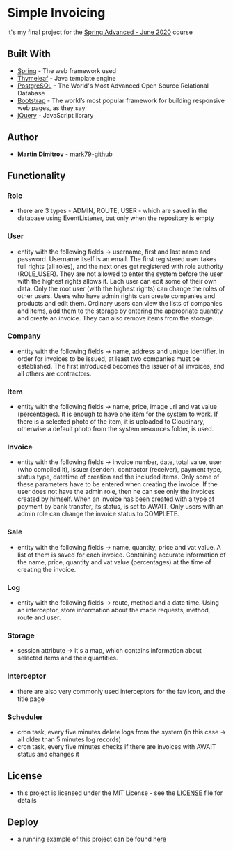# Simple Invoicing

it's my final project for the [Spring Advanced - June 2020](https://softuni.bg/trainings/3026/spring-advanced-june-2020/internal) course

## Built With

* [Spring](https://spring.io/) - The web framework used
* [Thymeleaf](https://www.thymeleaf.org/) - Java template engine
* [PostgreSQL](https://www.postgresql.org/) - The World's Most Advanced Open Source Relational Database
* [Bootstrap](https://getbootstrap.com/) - The world’s most popular framework for building responsive web pages, as they say
* [jQuery](https://jquery.com/) - JavaScript library

## Author

* **Martin Dimitrov** - [mark79-github](https://github.com/mark79-github/)

## Functionality

### Role

* there are 3 types - ADMIN, ROUTE, USER - which are saved in the database using EventListener, but only when the repository is empty

### User

* entity with the following fields -> username, first and last name and password. Username itself is an email. Тhe first registered user takes full rights (all roles), and the next ones get registered with role authority (ROLE_USER). They are not allowed to enter the system before the user with the highest rights allows it. Each user can edit some of their own data. Only the root user (with the highest rights) can change the roles of other users. Users who have admin rights can create companies and products and edit them. Ordinary users can view the lists of companies and items, add them to the storage by entering the appropriate quantity and create an invoice. They can also remove items from the storage. 

### Company

* entity with the following fields -> name, address and unique identifier. In order for invoices to be issued, at least two companies must be established. The first introduced becomes the issuer of all invoices, and all others are contractors. 

### Item

* entity with the following fields -> name, price, image url and vat value (percentages). It is enough to have one item for the system to work. If there is a selected photo of the item, it is uploaded to Cloudinary, otherwise a default photo from the system resources folder, is used.

### Invoice

* entity with the following fields -> invoice number, date, total value, user (who compiled it), issuer (sender), contractor (receiver), payment type, status type, datetime of creation and the included items. Only some of these parameters have to be entered when creating the invoice. If the user does not have the admin role, then he can see only the invoices created by himself. When an invoice has been created with a type of payment by bank transfer, its status, is set to AWAIT. Only users with an admin role can change the invoice status to COMPLETE.

### Sale

* entity with the following fields -> name, quantity, price and vat value. A list of them is saved for each invoice. Containing accurate information of the name, price, quantity and vat value (percentages) at the time of creating the invoice.

### Log

* entity with the following fields -> route, method and a date time. Using an interceptor, store information about the made requests, method, route and user.

### Storage

* session attribute -> it's a map, which contains information about selected items and their quantities.

### Interceptor

* there are also very commonly used interceptors for the fav icon, and the title page

### Scheduler

* cron task, every five minutes delete logs from the system (in this case -> all older than 5 minutes log records)
* cron task, every five minutes checks if there are invoices with AWAIT status and changes it

## License

* this project is licensed under the MIT License - see the [LICENSE](LICENSE) file for details

## Deploy

* a running example of this project can be found [here](https://simple-invoicing.herokuapp.com/)




